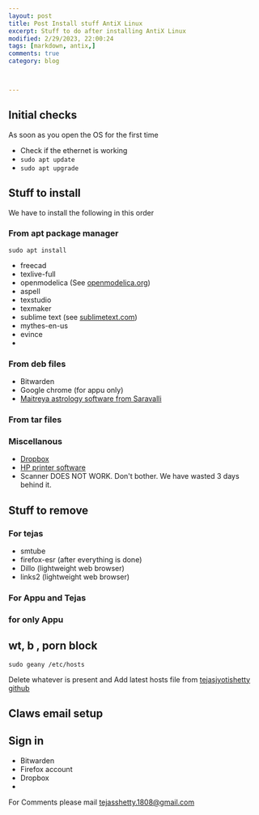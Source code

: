```yaml
---
layout: post
title: Post Install stuff AntiX Linux 
excerpt: Stuff to do after installing AntiX Linux
modified: 2/29/2023, 22:00:24
tags: [markdown, antix,]
comments: true
category: blog



---
```


## Initial checks

As soon as you open the OS for the first time 

- Check if the ethernet is working
- `sudo apt update`
- `sudo apt upgrade `




[]()


## Stuff to install
We have to install the following in this order

### From apt package manager

`sudo apt install`

- freecad
- texlive-full
- openmodelica (See [openmodelica.org](openmodelica.org))
- aspell
- texstudio
- texmaker
- sublime text (see [sublimetext.com](sublimetext.com))
- mythes-en-us 
- evince
- 

### From deb files

- Bitwarden
- Google chrome (for appu only)
- [Maitreya astrology software from Saravalli](https://www.saravali.de/maitreya.html)


### From tar files

### Miscellanous

- [Dropbox](https://tejasavinashshetty.github.io/blog/antiX-dropbox/)
- [HP printer software](https://tejasavinashshetty.github.io/blog/antiX-printing/)
- Scanner DOES NOT WORK. Don't bother. We have wasted 3 days behind it.



## Stuff to remove 
### For tejas

- smtube
- firefox-esr (after everything is done)
- Dillo (lightweight web browser)
- links2 (lightweight web browser)

### For Appu and Tejas


### for only Appu

## wt, b , porn block
`sudo geany /etc/hosts`

Delete whatever is present and 
Add latest hosts file from [tejasjyotishetty github](https://github.com/tejasjyothishetty/nixos-addblock-hosts)


## Claws email setup

## Sign in

- Bitwarden
- Firefox account
- Dropbox
- 

For Comments please mail tejasshetty.1808@gmail.com

